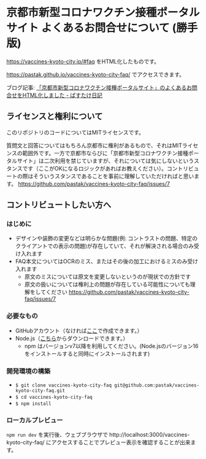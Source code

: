 # 京都市新型コロナワクチン接種ポータルサイト よくあるお問合せについて (勝手版)

https://vaccines-kyoto-city.jp/#faq をHTML化したものです。

https://pastak.github.io/vaccines-kyoto-city-faq/ でアクセスできます。

ブログ記事: [「京都市新型コロナワクチン接種ポータルサイト」のよくあるお問合せをHTML化しました \- ぱすたけ日記](https://blog.pastak.net/entry/2021/05/14/090000)

## ライセンスと権利について

このリポジトリのコードについてはMITライセンスです。

質問文と回答についてはもちろん京都市に権利があるもので、それはMITライセンスの範囲外です。一方で京都市ならびに「京都市新型コロナワクチン接種ポータルサイト」は二次利用を禁じていますが、それについては気にしないというスタンスです（ここがOKになるロジックがあればお教えください）。コントリビュートの際はそういうスタンスであることを事前に理解していただければと思います。 https://github.com/pastak/vaccines-kyoto-city-faq/issues/7

## コントリビュートしたい方へ

### はじめに

- デザインや装飾の変更などは明らかな問題(例: コントラストの問題、特定のクライアントでの表示の問題)が存在していて、それが解決される場合のみ受け入れます
- FAQ本文についてはOCRのミス、またはその後の加工におけるミスのみ受け入れます
  - 原文のミスについては原文を変更しないというのが現状での方針です
  - 原文の扱いについては権利上の問題が存在している可能性についても理解をしてください https://github.com/pastak/vaccines-kyoto-city-faq/issues/7

### 必要なもの

- GitHubアカウント（なければ[ここ](https://github.com/)で作成できます。）
- Node.js（[こちら](https://nodejs.org/ja/download/)からダウンロードできます。）
  - npm はバージョンv7以降を利用してください。(Node.jsのバージョン16をインストールすると同時にインストールされます)

### 開発環境の構築

- `$ git clone vaccines-kyoto-city-faq git@github.com:pastak/vaccines-kyoto-city-faq.git`
- `$ cd vaccines-kyoto-city-faq`
- `$ npm install`

### ローカルプレビュー

`npm run dev` を実行後、ウェブブラウザで http://localhost:3000/vaccines-kyoto-city-faq/ にアクセスすることでプレビュー表示を確認することが出来ます。
